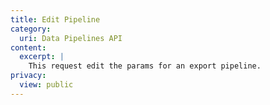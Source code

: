```yaml
---
title: Edit Pipeline
category:
  uri: Data Pipelines API
content:
  excerpt: |
    This request edit the params for an export pipeline.
privacy:
  view: public
---
```


